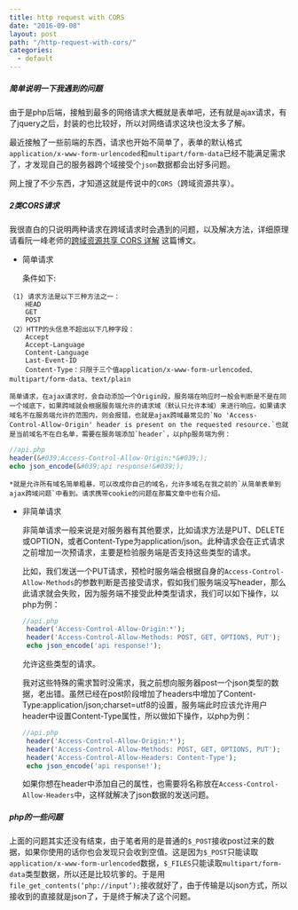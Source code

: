 ```yaml
---
title: http request with CORS
date: "2016-09-08"
layout: post
path: "/http-request-with-cors/"
categories:
  - default
---
```


##### 简单说明一下我遇到的问题

由于是php后端，接触到最多的网络请求大概就是表单吧，还有就是ajax请求，有了jquery之后，封装的也比较好，所以对网络请求这块也没太多了解。

最近接触了一些前端的东西，请求也开始不简单了，表单的默认格式`application/x-www-form-urlencoded`和`multipart/form-data`已经不能满足需求了，才发现自己的服务器跨个域接受个`json`数据都会出好多问题。

网上搜了不少东西，才知道这就是传说中的`CORS`（跨域资源共享）。

##### 2类CORS请求

我很直白的只说明两种请求在跨域请求时会遇到的问题，以及解决方法，详细原理请看阮一峰老师的[跨域资源共享 CORS 详解](http://www.ruanyifeng.com/blog/2016/04/cors.html) 这篇博文。

- 简单请求

    条件如下:
```
（1) 请求方法是以下三种方法之一：
    HEAD
    GET
    POST
（2）HTTP的头信息不超出以下几种字段：
    Accept
    Accept-Language
    Content-Language
    Last-Event-ID
    Content-Type：只限于三个值application/x-www-form-urlencoded、multipart/form-data、text/plain
```

    简单请求，在ajax请求时，会自动添加一个Origin段，服务端在响应时一般会判断是不是在同一个域底下，如果跨域就会根据服务端允许的请求域（默认只允许本域）来进行响应。如果请求域名不在服务端允许的范围内，则会报错，也就是ajax跨域最常见的`No 'Access-Control-Allow-Origin' header is present on the requested resource.`也就是当前域名不在白名单，需要在服务端添加`header`，以php服务端为例：

```php
//api.php
header(&#039;Access-Control-Allow-Origin:*&#039;);
echo json_encode(&#039;api response!&#039;);
```
    *就是允许所有域名简单粗暴，可以改成你自己的域名，允许多域名在我之前的`从简单表单到ajax跨域问题`中看到。请求携带cookie的问题在那篇文章中也有介绍。
    
- 非简单请求
    
   非简单请求一般来说是对服务器有其他要求，比如请求方法是PUT、DELETE或OPTION，或者Content-Type为application/json。此种请求会在正式请求之前增加一次预请求，主要是检验服务端是否支持这些类型的请求。
   
   比如，我们发送一个PUT请求，预检时服务端会根据自身的`Access-Control-Allow-Methods`的参数判断是否接受请求，假如我们服务端没写header，那么此请求就会失败，因为服务端不接受此种类型请求，我们可以如下操作，以php为例：
   ```php
   //api.php
    header('Access-Control-Allow-Origin:*');
    header('Access-Control-Allow-Methods: POST, GET, OPTIONS, PUT');
    echo json_encode('api response!');
   ```
   允许这些类型的请求。
   
   我对这些特殊的需求暂时没需求，我之前想向服务器post一个json类型的数据，老出错。虽然已经在post阶段增加了headers中增加了Content-Type:application/json;charset=utf8的设置，服务端此时应该允许用户header中设置Content-Type属性，所以做如下操作，以php为例：
   ```php
   //api.php
    header('Access-Control-Allow-Origin:*');
    header('Access-Control-Allow-Methods: POST, GET, OPTIONS, PUT');
    header('Access-Control-Allow-Headers: Content-Type');
    echo json_encode('api response!');
   ```
   如果你想在header中添加自己的属性，也需要将名称放在`Access-Control-Allow-Headers`中，这样就解决了json数据的发送问题。
   
##### php的一些问题

上面的问题其实还没有结束，由于笔者用的是普通的`$_POST`接收post过来的数据，如果你使用的话你也会发现只会收到空值。这是因为`$_POST`只能读取`application/x-www-form-urlencoded`数据，`$_FILES`只能读取`multipart/form-data`类型数据，所以还是比较坑爹的。于是用`file_get_contents(‘php://input’);`接收就好了，由于传输是以json方式，所以接收到的直接就是json了，于是终于解决了这个问题。
